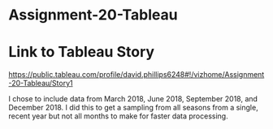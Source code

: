 # Assignment-20-Tableau
# Link to Tableau Story

https://public.tableau.com/profile/david.phillips6248#!/vizhome/Assignment-20-Tableau/Story1

I chose to include data from March 2018, June 2018, September 2018, and December 2018. I did this to get a sampling from all seasons from a single, recent year but not all months to make for faster data processing.
